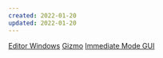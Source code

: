 ```yaml
---
created: 2022-01-20
updated: 2022-01-20
---
```

[Editor Windows](Editor/Editor%20Windows.md)
[Gizmo](Editor/Gizmo.md)
[Immediate Mode GUI](Editor/Immediate%20Mode%20GUI.md)